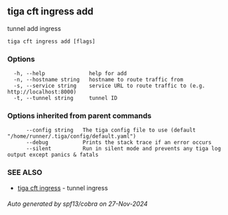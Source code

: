 ## tiga cft ingress add

tunnel add ingress

```
tiga cft ingress add [flags]
```

### Options

```
  -h, --help              help for add
  -n, --hostname string   hostname to route traffic from
  -s, --service string    service URL to route traffic to (e.g. http://localhost:8000)
  -t, --tunnel string     tunnel ID
```

### Options inherited from parent commands

```
      --config string   The tiga config file to use (default "/home/runner/.tiga/config/default.yaml")
      --debug           Prints the stack trace if an error occurs
      --silent          Run in silent mode and prevents any tiga log output except panics & fatals
```

### SEE ALSO

* [tiga cft ingress](tiga_cft_ingress.md)	 - tunnel ingress

###### Auto generated by spf13/cobra on 27-Nov-2024
